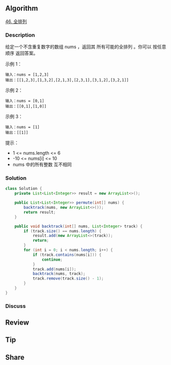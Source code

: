 ## Algorithm

[46. 全排列](https://leetcode.cn/problems/permutations/description/?envType=study-plan-v2&envId=top-100-liked)

### Description

给定一个不含重复数字的数组 nums ，返回其 所有可能的全排列 。你可以 按任意顺序 返回答案。

示例 1：

```
输入：nums = [1,2,3]
输出：[[1,2,3],[1,3,2],[2,1,3],[2,3,1],[3,1,2],[3,2,1]]
```

示例 2：

```
输入：nums = [0,1]
输出：[[0,1],[1,0]]
```

示例 3：

```
输入：nums = [1]
输出：[[1]]
```

提示：

- 1 <= nums.length <= 6
- -10 <= nums[i] <= 10
- nums 中的所有整数 互不相同

### Solution

```java
class Solution {
    private List<List<Integer>> result = new ArrayList<>();

    public List<List<Integer>> permute(int[] nums) {
        backtrack(nums, new ArrayList<>());
        return result;
    }

    public void backtrack(int[] nums, List<Integer> track) {
        if (track.size() == nums.length) {
            result.add(new ArrayList<>(track));
            return;
        }
        for (int i = 0; i < nums.length; i++) {
            if (track.contains(nums[i])) {
                continue;
            }
            track.add(nums[i]);
            backtrack(nums, track);
            track.remove(track.size() - 1);
        }
    }
}
```

### Discuss

## Review


## Tip


## Share
